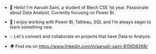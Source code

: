 - 👋 Hello! I'm Aarush Saini, a student of Btech CSE 1st year. Passionate about Data Analyist. Currently focusing on Power Bi.

-  🚀 I enjoy working with Power Bi, Tableau, SQL and I'm always eager to learn something new.

- 💡 Let's connect and collaborate on projects that have Data to Analyze.

- 🌍 Find me on https://www.linkedin.com/in/aarush-saini-815608268/
  
